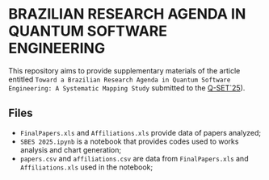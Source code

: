 # BRAZILIAN RESEARCH AGENDA IN QUANTUM SOFTWARE ENGINEERING

This repository aims to provide supplementary materials of the article entitled `Toward a Brazilian Research Agenda in Quantum Software Engineering: A Systematic Mapping Study` submitted to the [Q-SET`25](https://qserv.spilab.es/q-set-2025-home/)).

## Files
- `FinalPapers.xls` and `Affiliations.xls` provide data of papers analyzed;
- `SBES 2025.ipynb` is a notebook that provides codes used to works analysis and chart generation;
- `papers.csv` and `affiliations.csv` are data from `FinalPapers.xls` and `Affiliations.xls` used in the notebook;
